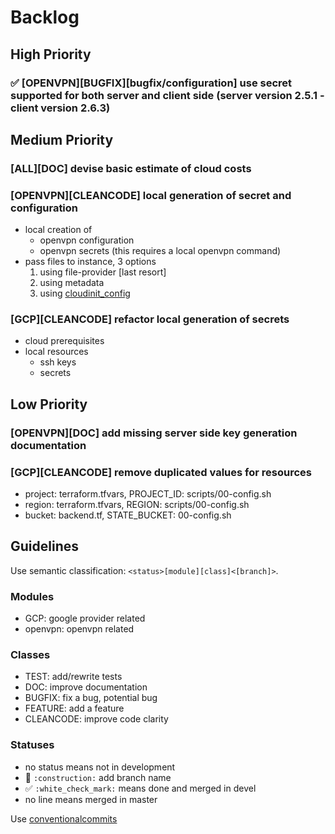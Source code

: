 # Backlog 

## High Priority

### :white_check_mark: [OPENVPN][BUGFIX][bugfix/configuration] use secret supported for both server and client side (server version 2.5.1 - client version 2.6.3)

## Medium Priority

### [ALL][DOC] devise basic estimate of cloud costs

### [OPENVPN][CLEANCODE] local generation of secret and configuration
  - local creation of
    - openvpn configuration
    - openvpn secrets (this requires a local openvpn command)
  - pass files to instance, 3 options  
    1. using file-provider [last resort]  
    2. using metadata  
    3. using [cloudinit_config](https://developer.hashicorp.com/terraform/language/resources/provisioners/syntax#provisioning-files-using-cloud-config)

### [GCP][CLEANCODE] refactor local generation of secrets
  - cloud prerequisites
  - local resources
    - ssh keys
    - secrets

## Low Priority

### [OPENVPN][DOC] add missing server side key generation documentation

### [GCP][CLEANCODE] remove duplicated values for resources
  - project: terraform.tfvars, PROJECT_ID: scripts/00-config.sh
  - region: terraform.tfvars, REGION: scripts/00-config.sh
  - bucket: backend.tf, STATE_BUCKET: 00-config.sh

## Guidelines
Use semantic classification: `<status>[module][class]<[branch]>`. 

### Modules
 - GCP: google provider related
 - openvpn: openvpn related

### Classes
- TEST: add/rewrite tests
- DOC: improve documentation
- BUGFIX: fix a bug, potential bug
- FEATURE: add a feature
- CLEANCODE: improve code clarity

### Statuses
  - no status means not in development
  - :construction: `:construction:` add branch name 
  - :white_check_mark: `:white_check_mark:` means done and merged in devel 
  - no line means merged in master

Use [conventionalcommits](https://www.conventionalcommits.org/en/v1.0.0/)
